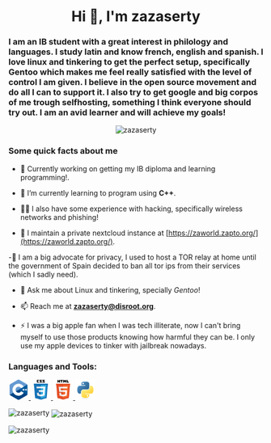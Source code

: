 <h1 align="center">Hi 👋, I'm zazaserty</h1>
<h3 align="left">I am an IB student with a great interest in philology and languages. I study latin and know french, english and spanish. I love linux and tinkering to get the perfect setup, specifically Gentoo which makes me feel really satisfied with the level of control I am given. I believe in the open source movement and do all I can to support it. I also try to get google and big corpos of me trough selfhosting, something I think everyone should try out. I am an avid learner and will achieve my goals!</h3>

<p align="center"> <img src="https://komarev.com/ghpvc/?username=zazaserty&label=Profile%20views&color=0e75b6&style=flat" alt="zazaserty" /> </p>

### Some quick facts about me

- 🔭 Currently working on getting my IB diploma and learning programming!.

- 🌱 I’m currently learning to program using **C++**.

- 👨‍💻 I also have some experience with hacking, specifically wireless networks and phishing!

- 📝 I maintain a private nextcloud instance at [https://zaworld.zapto.org/](https://zaworld.zapto.org/).

-🤝 I am a big advocate for privacy, I used to host a TOR relay at home until the government of Spain decided to ban all tor ips from their services (which I sadly need).

- 💬 Ask me about Linux and tinkering, specially *Gentoo*!

- 📫 Reach me at **zazaserty@disroot.org**.

- ⚡ I was a big apple fan when I was tech illiterate, now I can't bring myself to use those products knowing how harmful they can be. I only use my apple devices to tinker with jailbreak nowadays.

<h3 align="left">Languages and Tools:</h3>
<p align="left"> <a href="https://www.w3schools.com/cpp/" target="_blank" rel="noreferrer"> <img src="https://raw.githubusercontent.com/devicons/devicon/master/icons/cplusplus/cplusplus-original.svg" alt="cplusplus" width="40" height="40"/> </a> <a href="https://www.w3schools.com/css/" target="_blank" rel="noreferrer"> <img src="https://raw.githubusercontent.com/devicons/devicon/master/icons/css3/css3-original-wordmark.svg" alt="css3" width="40" height="40"/> </a> <a href="https://www.w3.org/html/" target="_blank" rel="noreferrer"> <img src="https://raw.githubusercontent.com/devicons/devicon/master/icons/html5/html5-original-wordmark.svg" alt="html5" width="40" height="40"/> </a> <a href="https://www.python.org" target="_blank" rel="noreferrer"> <img src="https://raw.githubusercontent.com/devicons/devicon/master/icons/python/python-original.svg" alt="python" width="40" height="40"/> </a> </p>

<p><img align="left" src="https://github-readme-stats.vercel.app/api/top-langs?username=zazaserty&show_icons=true&locale=en&layout=compact" alt="zazaserty" /></p>

<p>&nbsp;<img align="center" src="https://github-readme-stats.vercel.app/api?username=zazaserty&show_icons=true&locale=en" alt="zazaserty" /></p>

<p><img align="center" src="https://github-readme-streak-stats.herokuapp.com/?user=zazaserty&" alt="zazaserty" /></p>

